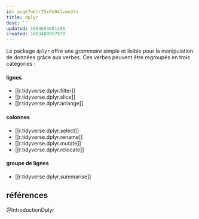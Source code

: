 ```yaml
---
id: asq67uklr25x5b94lveu32s
title: dplyr
desc: ''
updated: 1684693001408
created: 1683488957979
---
```

Le package `dplyr` offre une *grammaire* simple et lisible pour la manipulation de données grâce aux verbes. Ces verbes peuvent être regroupés en trois catégories :

#### lignes

- [[r.tidyverse.dplyr.filter]]
- [[r.tidyverse.dplyr.slice]]
- [[r.tidyverse.dplyr.arrange]]

#### colonnes

- [[r.tidyverse.dplyr.select]]
- [[r.tidyverse.dplyr.rename]]
- [[r.tidyverse.dplyr.mutate]]
- [[r.tidyverse.dplyr.relocate]]

#### groupe de lignes

- [[r.tidyverse.dplyr.summarise]]

## références

@IntroductionDplyr